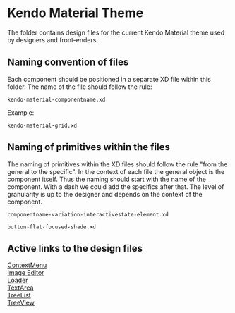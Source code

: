 # Kendo Material Theme
 
The folder contains design files for the current Kendo Material theme used by designers and front-enders.
 

## Naming convention of files
Each component should be positioned in a separate XD file within this folder. The name of the file should follow the rule:
 
```
kendo-material-componentname.xd
```
 
Example:
 
```
kendo-material-grid.xd
```


## Naming of primitives within the files
The naming of primitives within the XD files should follow the rule "from the general to the specific". In the context of each file the general object is the component itself. Thus the naming should start with the name of the component. With a dash we could add the specifics after that. The level of granularity is up to the designer and depends on the context of the component.

```
componentname-variation-interactivestate-element.xd
```


```
button-flat-focused-shade.xd
```

## Active links to the design files
[ContextMenu](https://xd.adobe.com/view/109de665-9e5e-45e5-99b4-a4d0e7e95c76-45ce/)  
[Image Editor](https://xd.adobe.com/view/76540064-b69a-48c4-9f71-378fb68b8f9f-2307/)  
[Loader](https://xd.adobe.com/view/d494448c-124e-4f45-aabe-38de7c32dcae-81c7/)  
[TextArea](https://xd.adobe.com/view/e052d62c-07b4-48a3-918b-3e800cb8c0fe-b501/)  
[TreeList](https://xd.adobe.com/view/d12d09a7-0b8d-4283-b4cc-38c7ac98d74a-847e/)  
[TreeView](https://xd.adobe.com/view/72227064-f188-4462-874a-c68b2ac7eb18-2771/)  